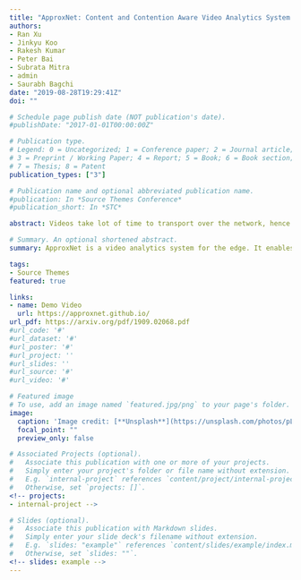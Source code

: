 ```yaml
---
title: "ApproxNet: Content and Contention Aware Video Analytics System for the Edge"
authors:
- Ran Xu
- Jinkyu Koo
- Rakesh Kumar
- Peter Bai
- Subrata Mitra
- admin
- Saurabh Bagchi
date: "2019-08-28T19:29:41Z"
doi: ""

# Schedule page publish date (NOT publication's date).
#publishDate: "2017-01-01T00:00:00Z"

# Publication type.
# Legend: 0 = Uncategorized; 1 = Conference paper; 2 = Journal article;
# 3 = Preprint / Working Paper; 4 = Report; 5 = Book; 6 = Book section;
# 7 = Thesis; 8 = Patent
publication_types: ["3"]

# Publication name and optional abbreviated publication name.
#publication: In *Source Themes Conference*
#publication_short: In *STC*

abstract: Videos take lot of time to transport over the network, hence running analytics on live video at the edge devices, right where it was captured has become an important system driver. However these edge devices, e.g., IoT devices, surveillance cameras, AR/VR gadgets are resource constrained. This makes it impossible to run state-of-the-art heavy Deep Neural Networks (DNNs) on them and yet provide low and stable latency under various circumstances, such as, changes in the resource availability on the device, the content characteristics, or requirements from the user. In this paper we introduce ApproxNet, a video analytics system for the edge. It enables novel dynamic approximation techniques to achieve desired inference latency and accuracy trade-off under different system conditions and resource contentions, variations in the complexity of the video contents and user requirements. It achieves this by enabling two approximation knobs within a single DNN model, rather than creating and maintaining an ensemble of models (such as in MCDNN [Mobisys-16]). Ensemble models run into memory issues on the lightweight devices and incur large switching penalties among the models in response to runtime changes. We show that ApproxNet can adapt seamlessly at runtime to video content changes and changes in system dynamics to provide low and stable latency for object detection on a video stream. We compare the accuracy and the latency to ResNet [2015], MCDNN, and MobileNets [Google-2017].

# Summary. An optional shortened abstract.
summary: ApproxNet is a video analytics system for the edge. It enables novel dynamic approximation techniques to achieve desired inference latency and accuracy trade-off under different system conditions and resource contentions, variations in the complexity of the video contents and user requirements.

tags:
- Source Themes
featured: true

links:
- name: Demo Video
  url: https://approxnet.github.io/
url_pdf: https://arxiv.org/pdf/1909.02068.pdf
#url_code: '#'
#url_dataset: '#'
#url_poster: '#'
#url_project: ''
#url_slides: ''
#url_source: '#'
#url_video: '#'

# Featured image
# To use, add an image named `featured.jpg/png` to your page's folder. 
image:
  caption: 'Image credit: [**Unsplash**](https://unsplash.com/photos/pLCdAaMFLTE)'
  focal_point: ""
  preview_only: false

# Associated Projects (optional).
#   Associate this publication with one or more of your projects.
#   Simply enter your project's folder or file name without extension.
#   E.g. `internal-project` references `content/project/internal-project/index.md`.
#   Otherwise, set `projects: []`.
<!-- projects:
- internal-project -->

# Slides (optional).
#   Associate this publication with Markdown slides.
#   Simply enter your slide deck's filename without extension.
#   E.g. `slides: "example"` references `content/slides/example/index.md`.
#   Otherwise, set `slides: ""`.
<!-- slides: example -->
---
```


<!-- {{% alert note %}}
Click the *Cite* button above to demo the feature to enable visitors to import publication metadata into their reference management software.
{{% /alert %}}

{{% alert note %}}
Click the *Slides* button above to demo Academic's Markdown slides feature.
{{% /alert %}} -->

<!-- Supplementary notes can be added here, including [code and math](https://sourcethemes.com/academic/docs/writing-markdown-latex/). -->

